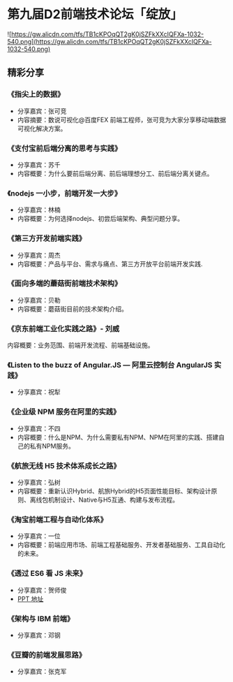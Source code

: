 # 第九届D2前端技术论坛「绽放」

![https://gw.alicdn.com/tfs/TB1cKPOqQT2gK0jSZFkXXcIQFXa-1032-540.png](https://gw.alicdn.com/tfs/TB1cKPOqQT2gK0jSZFkXXcIQFXa-1032-540.png)


## 精彩分享

### 《指尖上的数据》

- 分享嘉宾：张可竞
- 内容摘要：数说可视化@百度FEX 前端工程师，张可竞为大家分享移动端数据可视化解决方案。
       
### 《支付宝前后端分离的思考与实践》

- 分享嘉宾：苏千
- 内容概要：为什么要前后端分离、前后端理想分工、前后端分离关键点。

### 《nodejs 一小步，前端开发一大步》

- 分享嘉宾：林楠
- 内容概要：为何选择nodejs、初尝后端架构、典型问题分享。

### 《第三方开发前端实践》

- 分享嘉宾：周杰
- 内容概要：产品与平台、需求与痛点、第三方开放平台前端开发实践.

### 《面向多端的蘑菇街前端技术架构》

- 分享嘉宾：贝勒
- 内容概要：蘑菇街目前的技术架构介绍。

### 《京东前端工业化实践之路》- 刘威

内容概要：业务范围、前端开发流程、前端基础设施。

### 《Listen to the buzz of Angular.JS — 阿里云控制台 AngularJS 实践》

- 分享嘉宾：祝犁

### 《企业级 NPM 服务在阿里的实践》

- 分享嘉宾：不四
- 内容概要：什么是NPM、为什么需要私有NPM、NPM在阿里的实践、搭建自己的私有NPM服务。

### 《航旅无线 H5 技术体系成长之路》

- 分享嘉宾：弘树
- 内容概要：重新认识Hybrid、航旅Hybrid的H5页面性能目标、架构设计原则、离线包机制设计、Native与H5互通、构建与发布流程。

### 《淘宝前端工程与自动化体系》

- 分享嘉宾：一位
- 内容概要：前端应用市场、前端工程基础服务、开发者基础服务、工具自动化的未来。

### 《透过 ES6 看 JS 未来》

- 分享嘉宾：贺师俊
- [PPT 地址](http://johnhax.net/2014/es6-js-future/)

### 《架构与 IBM 前端》

- 分享嘉宾：邓钢

### 《豆瓣的前端发展思路》

- 分享嘉宾：张克军





